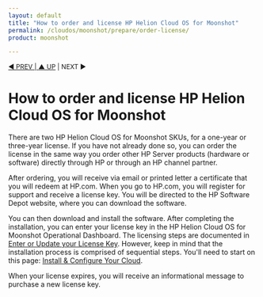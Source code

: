 ```yaml
---
layout: default
title: "How to order and license HP Helion Cloud OS for Moonshot"
permalink: /cloudos/moonshot/prepare/order-license/
product: moonshot

---
```



<p style="font-size: small;"> <a href="/cloudos/moonshot/prepare/glossary/">&#9664; PREV | <a href="/cloudos/moonshot/prepare/">&#9650; UP</a> | NEXT &#9654; </p>


# How to order and license HP Helion Cloud OS for Moonshot

There are two HP Helion Cloud OS for Moonshot SKUs, for a one-year or three-year license. If you have not already done so, you can order the license in the same 
way you order other HP Server products (hardware or software) directly through HP or through an HP channel partner.

After ordering, you will receive via email or printed letter a certificate that you will redeem at HP.com. When you go to HP.com, you will register for 
support and receive a license key. You will be directed to the HP Software Depot website, where you can download the software.

You can then download and install the software. After completing the installation, you can enter your license key in the HP Helion Cloud OS for Moonshot 
Operational Dashboard. The licensing steps are documented in [Enter or Update your License Key](/cloudos/moonshot/install/license/).  However, keep 
in mind that the installation process is comprised of sequential steps.  You'll need to start on this page: [Install & Configure Your Cloud](/cloudos/moonshot/install/).

When your license expires, you will receive an informational message to purchase a new license key. 

